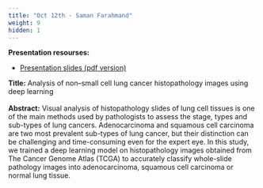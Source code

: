 ```yaml
---
title: "Oct 12th - Saman Farahmand"
weight: 9
hidden: 1
---
```


__Presentation resourses:__

- [Presentation slides (pdf version)](H&E_Presentation.pdf)

__Title:__ Analysis of non–small cell lung cancer histopathology images using deep learning
</br>
</br>
__Abstract:__ Visual analysis of histopathology slides of lung cell tissues is one of the main methods used by pathologists to assess the stage, types and sub-types of lung cancers. Adenocarcinoma and squamous cell carcinoma are two most prevalent sub-types of lung cancer, but their distinction can be challenging and time-consuming even for the expert eye. In this study, we trained a deep learning model on histopathology images obtained from The Cancer Genome Atlas (TCGA) to accurately classify whole-slide pathology images into adenocarcinoma, squamous cell carcinoma or normal lung tissue. 